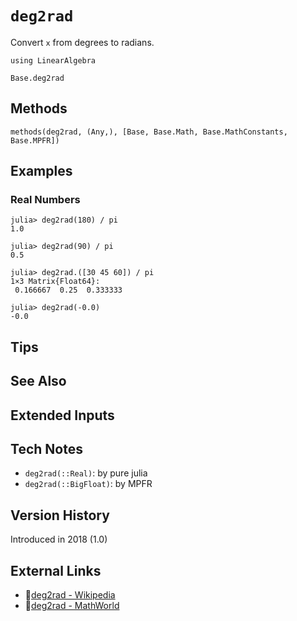# `deg2rad`

Convert `x` from degrees to radians.

```@setup repl_only
using LinearAlgebra
```
```@docs
Base.deg2rad
```


## Methods

```@repl
methods(deg2rad, (Any,), [Base, Base.Math, Base.MathConstants, Base.MPFR])
```


## Examples

### Real Numbers
```jldoctest
julia> deg2rad(180) / pi
1.0

julia> deg2rad(90) / pi
0.5

julia> deg2rad.([30 45 60]) / pi
1×3 Matrix{Float64}:
 0.166667  0.25  0.333333

julia> deg2rad(-0.0)
-0.0
```


## Tips


## See Also


## Extended Inputs


## Tech Notes

- `deg2rad(::Real)`: by pure julia
- `deg2rad(::BigFloat)`: by MPFR


## Version History

Introduced in 2018 (1.0)


## External Links
- 🔗[deg2rad - Wikipedia](https://en.wikipedia.org/wiki/ )
- 🔗[deg2rad - MathWorld](https://mathworld.wolfram.com/ )
